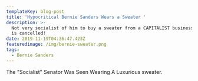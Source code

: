```yaml
---
templateKey: blog-post
title: 'Hypocritical Bernie Sanders Wears a Sweater '
description: >-
  Not very socialist of him to buy a sweater from a CAPITALIST business! Bernie
  is cancelled! 
date: 2019-11-19T04:36:47.423Z
featuredimage: /img/bernie-sweater.png
tags:
  - Bernie Sanders
---
```

The "Socialist" Senator Was Seen Wearing A Luxurious sweater.
